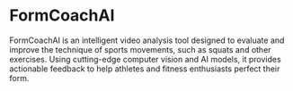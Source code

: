 # FormCoachAI
FormCoachAI is an intelligent video analysis tool designed to evaluate and improve the technique of sports movements, such as squats and other exercises. Using cutting-edge computer vision and AI models, it provides actionable feedback to help athletes and fitness enthusiasts perfect their form.
